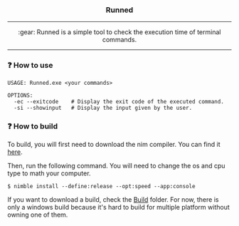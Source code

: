 <h3 align="center">Runned</h3>

---

<p align="center">:gear: Runned is a simple tool to check the execution time of terminal commands.</p>

---

### :question: How to use

~~~
USAGE: Runned.exe <your commands>

OPTIONS:
  -ec --exitcode    # Display the exit code of the executed command.
  -si --showinput   # Display the input given by the user.
~~~

### :question: How to build

To build, you will first need to download the nim compiler. You can find it [here](https://nim-lang.org/install.html).

Then, run the following command. You will need to change the os and cpu type to math your computer.

```shell
$ nimble install --define:release --opt:speed --app:console
```

If you want to download a build, check the <a href="./Build/">Build</a> folder. For now, there is only a windows build because it's hard to build for multiple platform without owning one of them.
